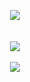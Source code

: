 <p align = 'center'>
  <img
    src="https://github-readme-stats.vercel.app/api/top-langs/?username=MatteoBax&layout=compact&theme=github_dark&langs_count=8&exclude_repo=["lenovo-ideapad-15IML05-hackintosh"]"
  >
  <br>
  <br><br>
  <img src="https://github-profile-trophy.vercel.app/?username=MatteoBax&theme=onedark">
  <br><br>
  <img src="https://github-readme-stats.vercel.app/api?username=MatteoBax&show_icons=true&theme=transparent&count_private=true">
</p>



<!--
**MatteoBax/MatteoBax** is a ✨ _special_ ✨ repository because its `README.md` (this file) appears on your GitHub profile.

Here are some ideas to get you started:

- 🔭 I’m currently working on ...
- 🌱 I’m currently learning ...
- 👯 I’m looking to collaborate on ...
- 🤔 I’m looking for help with ...
- 💬 Ask me about ...
- 📫 How to reach me: ...
- 😄 Pronouns: ...
- ⚡ Fun fact: ...
-->
